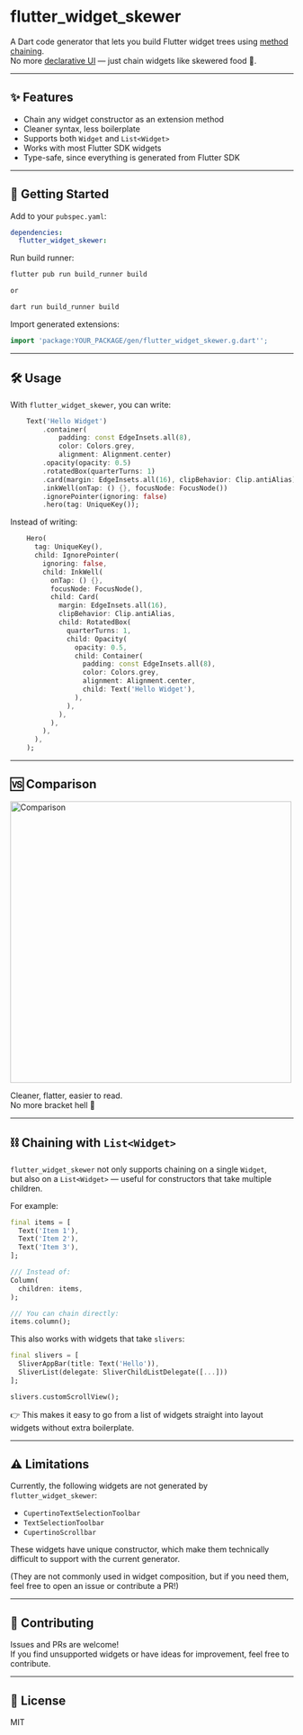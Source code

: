 # flutter_widget_skewer

A Dart code generator that lets you build Flutter widget trees using [method chaining](https://en.wikipedia.org/wiki/Fluent_interface#JavaScript).  
No more [declarative UI](https://docs.flutter.dev/get-started/flutter-for/declarative) — just chain widgets like skewered food 🍢.

---

## ✨ Features

- Chain any widget constructor as an extension method
- Cleaner syntax, less boilerplate
- Supports both `Widget` and `List<Widget>`
- Works with most Flutter SDK widgets
- Type-safe, since everything is generated from Flutter SDK

---

## 🚀 Getting Started

Add to your `pubspec.yaml`:

```yaml
dependencies:
  flutter_widget_skewer:
```

Run build runner:

```bash
flutter pub run build_runner build

or

dart run build_runner build
```

Import generated extensions:

```dart
import 'package:YOUR_PACKAGE/gen/flutter_widget_skewer.g.dart'';
```

---

## 🛠 Usage

With `flutter_widget_skewer`, you can write:
```dart
    Text('Hello Widget')
        .container(
            padding: const EdgeInsets.all(8),
            color: Colors.grey,
            alignment: Alignment.center)
        .opacity(opacity: 0.5)
        .rotatedBox(quarterTurns: 1)
        .card(margin: EdgeInsets.all(16), clipBehavior: Clip.antiAlias)
        .inkWell(onTap: () {}, focusNode: FocusNode())
        .ignorePointer(ignoring: false)
        .hero(tag: UniqueKey());
```

Instead of writing:

```dart
    Hero(
      tag: UniqueKey(),
      child: IgnorePointer(
        ignoring: false,
        child: InkWell(
          onTap: () {},
          focusNode: FocusNode(),
          child: Card(
            margin: EdgeInsets.all(16),
            clipBehavior: Clip.antiAlias,
            child: RotatedBox(
              quarterTurns: 1,
              child: Opacity(
                opacity: 0.5,
                child: Container(
                  padding: const EdgeInsets.all(8),
                  color: Colors.grey,
                  alignment: Alignment.center,
                  child: Text('Hello Widget'),
                ),
              ),
            ),
          ),
        ),
      ),
    );
```

---

## 🆚 Comparison

<img title="Comparison" src="https://github.com/user-attachments/assets/740d10e7-3e77-48b6-a4e2-6b1e978c65c0" width="500" /> 

Cleaner, flatter, easier to read.  
No more bracket hell 🎉

---

## ⛓️ Chaining with `List<Widget>`

`flutter_widget_skewer` not only supports chaining on a single `Widget`,  
but also on a `List<Widget>` — useful for constructors that take multiple children.  

For example:

```dart
final items = [
  Text('Item 1'),
  Text('Item 2'),
  Text('Item 3'),
];

/// Instead of:
Column(
  children: items,
);

/// You can chain directly:
items.column();
```

This also works with widgets that take `slivers`:

```dart
final slivers = [
  SliverAppBar(title: Text('Hello')),
  SliverList(delegate: SliverChildListDelegate([...]))
];

slivers.customScrollView();
```

👉 This makes it easy to go from a list of widgets straight into layout widgets without extra boilerplate.

---

## ⚠️ Limitations
Currently, the following widgets are not generated by `flutter_widget_skewer`:

- `CupertinoTextSelectionToolbar`
- `TextSelectionToolbar`
- `CupertinoScrollbar`

These widgets have unique constructor,  which make them technically difficult to support with the current generator.  

(They are not commonly used in widget composition, but if you need them, feel free to open an issue or contribute a PR!)

---

## 🤝 Contributing

Issues and PRs are welcome!  
If you find unsupported widgets or have ideas for improvement, feel free to contribute.

---

## 📄 License

MIT



